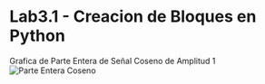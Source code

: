 # Lab3.1 - Creacion de Bloques en Python

Grafica de Parte Entera de Señal Coseno de Amplitud 1
![Parte Entera Coseno](https://user-images.githubusercontent.com/62948474/189466796-0028906e-9192-4e06-b62f-e095973df7d6.png)

